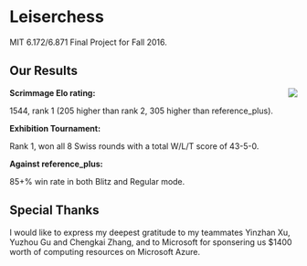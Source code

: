 Leiserchess
===========

MIT 6.172/6.871 Final Project for Fall 2016.

Our Results
-------

<img style="float:right" src="http://i.imgur.com/2vac9IJ.png" />

**Scrimmage Elo rating:**

1544, rank 1 (205 higher than rank 2, 305 higher than reference_plus).

**Exhibition Tournament:**

Rank 1, won all 8 Swiss rounds with a total W/L/T score of 43-5-0. 

**Against reference_plus:** 

85+% win rate in both Blitz and Regular mode. 

Special Thanks
-------

I would like to express my deepest gratitude to my teammates Yinzhan Xu, Yuzhou Gu and Chengkai Zhang, 
and to Microsoft for sponsering us $1400 worth of computing resources on Microsoft Azure.


